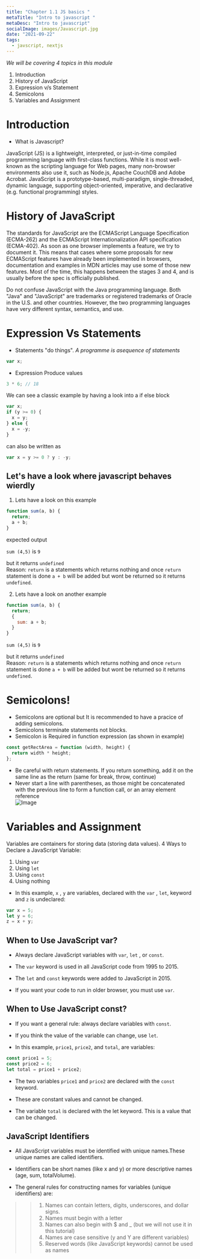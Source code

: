 ```yaml
---
title: "Chapter 1.1 JS basics "
metaTitle: "Intro to javascript "
metaDesc: "Intro to javascript"
socialImage: images/Javascript.jpg
date: "2021-09-22"
tags:
  - javscript, nextjs
---
```


_We will be covering 4 topics in this module_

1. Introduction
2. History of JavaScript
3. Expression v/s Statement
4. Semicolons
5. Variables and Assignment

# Introduction

- What is Javascript?

JavaScript (JS) is a lightweight, interpreted, or just-in-time compiled programming language with first-class functions. While it is most well-known as the scripting language for Web pages, many non-browser environments also use it, such as Node.js, Apache CouchDB and Adobe Acrobat. JavaScript is a prototype-based, multi-paradigm, single-threaded, dynamic language, supporting object-oriented, imperative, and declarative (e.g. functional programming) styles.

# History of JavaScript

The standards for JavaScript are the ECMAScript Language Specification (ECMA-262) and the ECMAScript Internationalization API specification (ECMA-402). As soon as one browser implements a feature, we try to document it. This means that cases where some proposals for new ECMAScript features have already been implemented in browsers, documentation and examples in MDN articles may use some of those new features. Most of the time, this happens between the stages 3 and 4, and is usually before the spec is officially published.

Do not confuse JavaScript with the Java programming language. Both "Java" and "JavaScript" are trademarks or registered trademarks of Oracle in the U.S. and other countries. However, the two programming languages have very different syntax, semantics, and use.

# Expression Vs Statements

- Statements "do things". _A programme is asequence of statements_

```js
var x;
```

- Expression Produce values

```js
3 * 6; // 18
```

We can see a classic example by having a look into a if else block

```js
var x;
if (y >= 0) {
  x = y;
} else {
  x = -y;
}
```

can also be written as

```js
var x = y >= 0 ? y : -y;
```

## Let's have a look where javascript behaves wierdly

1. Lets have a look on this example

```js
function sum(a, b) {
  return;
  a + b;
}
```

expected output

`sum (4,5)` is `9` 

but it returns `undefined` \
Reason: `return` is a statements which returns nothing and once `return` statement is done `a + b` will be added but wont be returned so it returns `undefined`.

2. Lets have a look on another example

```js
function sum(a, b) {
  return;
  {
    sum: a + b;
  }
}
```

`sum (4,5)` is `9`

but it returns `undefined` \
Reason: `return` is a statements which returns nothing and once `return` statement is done `a + b` will be added but wont be returned so it returns `undefined`.

# Semicolons!

- Semicolons are optional but It is recommended to have a pracice of adding semicolons.
- Semicolons terminate statements not blocks.
- Semicolon is Required in function expression (as shown in example)

```js
const getRectArea = function (width, height) {
  return width * height;
};
```

- Be careful with return statements. If you return something, add it on the same line as the return (same for break, throw, continue)
- Never start a line with parentheses, as those might be concatenated with the previous line to form a function call, or an array element reference\
  ![Image](https://res.cloudinary.com/practicaldev/image/fetch/s--TKo0VQLF--/c_limit%2Cf_auto%2Cfl_progressive%2Cq_auto%2Cw_880/https://thepracticaldev.s3.amazonaws.com/i/lvvdxjl9hgmgc0y1h4ts.jpg)


# Variables and Assignment

Variables are containers for storing data (storing data values).
4 Ways to Declare a JavaScript Variable:

1. Using `var`
2. Using `let`
3. Using `const`
4. Using nothing

- In this example, `x` , `y` are variables, declared with the `var` , `let`, keyword and `z` is undeclared:

```js
var x = 5;
let y = 6;
z = x + y;
```

## When to Use JavaScript var?

- Always declare JavaScript variables with `var`, `let` , or `const`.

- The `var` keyword is used in all JavaScript code from 1995 to 2015.

- The `let` and `const` keywords were added to JavaScript in 2015.

- If you want your code to run in older browser, you must use `var`.

## When to Use JavaScript const?

- If you want a general rule: always declare variables with `const`.

- If you think the value of the variable can change, use `let`.

- In this example, `price1`, `price2`, and `total`, are variables:

```js
const price1 = 5;
const price2 = 6;
let total = price1 + price2;
```

- The two variables `price1` and `price2` are declared with the `const` keyword.

- These are constant values and cannot be changed.

- The variable `total` is declared with the let keyword. This is a value that can be changed.

## JavaScript Identifiers

- All JavaScript variables must be identified with unique names.These unique names are called identifiers.

- Identifiers can be short names (like x and y) or more descriptive names (age, sum, totalVolume).

- The general rules for constructing names for variables (unique identifiers) are:

> > 1.  Names can contain letters, digits, underscores, and dollar signs.
> > 2.  Names must begin with a letter
> > 3.  Names can also begin with $ and \_ (but we will not use it in this tutorial)
> > 4.  Names are case sensitive (y and Y are different variables)
> > 5.  Reserved words (like JavaScript keywords) cannot be used as names
